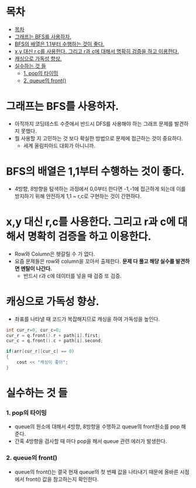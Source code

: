 # 목차
- [목차](#목차)
- [그래프는 BFS를 사용하자.](#그래프는-bfs를-사용하자)
- [BFS의 배열은 1,1부터 수행하는 것이 좋다.](#bfs의-배열은-11부터-수행하는-것이-좋다)
- [x,y 대신 r,c를 사용한다. 그리고 r과 c에 대해서 명확히 검증을 하고 이용한다.](#xy-대신-rc를-사용한다-그리고-r과-c에-대해서-명확히-검증을-하고-이용한다)
- [캐싱으로 가독성 향상.](#캐싱으로-가독성-향상)
- [실수하는 것 들](#실수하는-것-들)
    - [1. pop의 타이밍](#1-pop의-타이밍)
    - [2. queue의 front()](#2-queue의-front)

# 그래프는 BFS를 사용하자.
- 아직까지 코딩테스트 수준에서 반드시 DFS를 사용해야 하는 그래프 문제를 발견하지 못했다.
- 뭘 사용할 지 고민하는 것 보다 확실한 방법으로 문제에 접근하는 것이 중요하다.
  - 세계 올림피아드 대회가 아니니까.

# BFS의 배열은 1,1부터 수행하는 것이 좋다.
- 4방향, 8방향을 탐색하는 과정에서 0,0부터 한다면 -1,-1에 접근하게 되는데 이를 방지하기 위해 안전하게 1,1 ~ r,c로 구현하는 것이 간편하다.

# x,y 대신 r,c를 사용한다. 그리고 r과 c에 대해서 명확히 검증을 하고 이용한다.
- Row와 Column은 헷갈릴 수 가 없다.
- 요즘 문제들은 row와 column을 꼬아서 출제한다. **문제 다 풀고 해당 실수를 발견하면 멘탈이 나간다.**
  - 반드시 r과 c에 데이터를 넣을 때 검증 또 검증.

# 캐싱으로 가독성 향상.
- 좌표를 나타낼 때 코드가 복잡해지므로 캐싱을 하여 가독성을 높인다.
~~~c++
int cur_r=0, cur_c=0;
cur_r = q.front().r + path[i].first;
cur_c = q.front().c + path[i].second;

if(arr[cur_r][cur_c] == 0)
{
    cout << "캐싱이 좋아";
} 
~~~

# 실수하는 것 들
### 1. pop의 타이밍
- queue의 원소에 대해서 4방향, 8방향을 수행하고 queue의 front원소를 pop 해준다.
- 간혹 4방향을 검사할 때 마다 pop을 해서 queue 관련 에러가 발생한다.
### 2. queue의 front()
- queue의 front()는 결국 현재 queue의 첫 번째 값을 나타내기 때문에 올바른 시점에서 front() 값을 참고하는지 확인한다.
 
